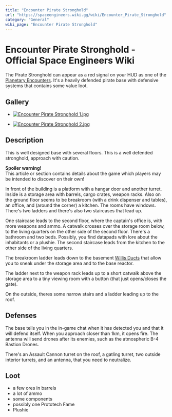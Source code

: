 ```yaml
---
title: "Encounter Pirate Stronghold"
url: "https://spaceengineers.wiki.gg/wiki/Encounter_Pirate_Stronghold"
category: "General"
wiki_page: "Encounter Pirate Stronghold"
---
```


# Encounter Pirate Stronghold - Official Space Engineers Wiki

The Pirate Stronghold can appear as a red signal on your HUD as one of the [Planetary Encounters](https://spaceengineers.wiki.gg/wiki/Planetary_Encounters "Planetary Encounters"). It's a heavily defended pirate base with defensive systems that contains some value loot.

## Gallery

*   [![Encounter Pirate Stronghold 1.jpg](https://spaceengineers.wiki.gg/images/thumb/Encounter_Pirate_Stronghold_1.jpg/120px-Encounter_Pirate_Stronghold_1.jpg?493813)](https://spaceengineers.wiki.gg/wiki/File:Encounter_Pirate_Stronghold_1.jpg)
    
*   [![Encounter Pirate Stronghold 2.jpg](https://spaceengineers.wiki.gg/images/thumb/Encounter_Pirate_Stronghold_2.jpg/120px-Encounter_Pirate_Stronghold_2.jpg?410c8e)](https://spaceengineers.wiki.gg/wiki/File:Encounter_Pirate_Stronghold_2.jpg)
    

## Description

This is well designed base with several floors. This is a well defended stronghold, approach with caution.

**Spoiler warning!**  
This article or section contains details about the game which players may be intended to discover on their own!

  
In front of the building is a platform with a hangar door and another turret. Inside is a storage area with barrels, cargo crates, weapon racks. Also on the ground floor seems to be breakroom (with a drink dispenser and tables), an office, and (around the corner) a kitchen. The rooms have windows. There's two ladders and there's also two staircases that lead up.

One staircase leads to the second floor, where the captain's office is, with more weapons and ammo. A catwalk crosses over the storage room below, to the living quarters on the other side of the second floor. There's a bathroom and two beds. Possibly, you find datapads with lore about the inhabitants or a plushie. The second staircase leads from the kitchen to the other side of the living quarters.

The breakroom ladder leads down to the basement [Willis Ducts](https://spaceengineers.wiki.gg/wiki/Willis_Ducts "Willis Ducts") that allow you to sneak under the storage area and to the base reactor.

The ladder next to the weapon rack leads up to a short catwalk above the storage area to a tiny viewing room with a button (that just opens/closes the gate).

On the outside, theres some narrow stairs and a ladder leading up to the roof.

## Defenses

The base tells you in the in-game chat when it has detected you and that it will defend itself. When you approach closer than 1km, it opens fire. The antenna will send drones after its enemies, such as the atmospheric B-4 Bastion Drones.

There's an Assault Cannon turret on the roof, a gatling turret, two outside interior turrets, and an antenna, that you need to neutralize.

## Loot

*   a few ores in barrels
*   a lot of ammo
*   some components
*   possibly one Prototech Fame
*   Plushie